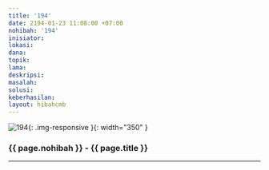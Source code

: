 ```yaml
---
title: '194'
date: 2194-01-23 11:08:00 +07:00
nohibah: '194'
inisiator: 
lokasi: 
dana: 
topik: 
lama: 
deskripsi: 
masalah: 
solusi: 
keberhasilan: 
layout: hibahcmb
---
```


![194](/static/img/hibahcmb/194.png){: .img-responsive }{: width="350" }

### {{ page.nohibah }} - {{ page.title }}

---
